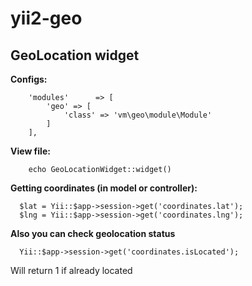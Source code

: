# yii2-geo
## GeoLocation widget

**Configs:**
```
    'modules'      => [
        'geo' => [
            'class' => 'vm\geo\module\Module'
        ]
    ],

```

**View file:**
```
    echo GeoLocationWidget::widget()
```

**Getting coordinates (in model or controller):**
```
  $lat = Yii::$app->session->get('coordinates.lat');
  $lng = Yii::$app->session->get('coordinates.lng');
```

**Also you can check geolocation status**
```
  Yii::$app->session->get('coordinates.isLocated');
```
Will return 1 if already located
